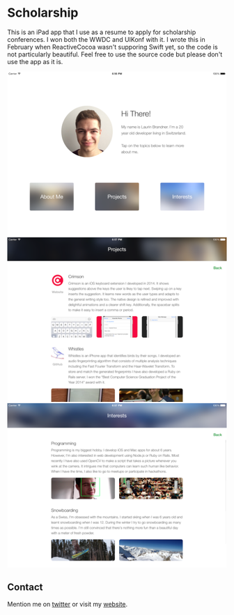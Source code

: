 # Scholarship
This is an iPad app that I use as a resume to apply for scholarship conferences. I won both the WWDC and UIKonf with it. I wrote this in February when ReactiveCocoa wasn't supporing Swift yet, so the code is not particularly beautiful. Feel free to use the source code but please don't use the app as it is.

![demo](Screenshots/1.png)
![demo](Screenshots/2.png)
![demo](Screenshots/3.png)

## Contact
Mention me on [twitter](https://twitter.com/lbrndnr) or visit my [website](http://laurinbrandner.ch).
